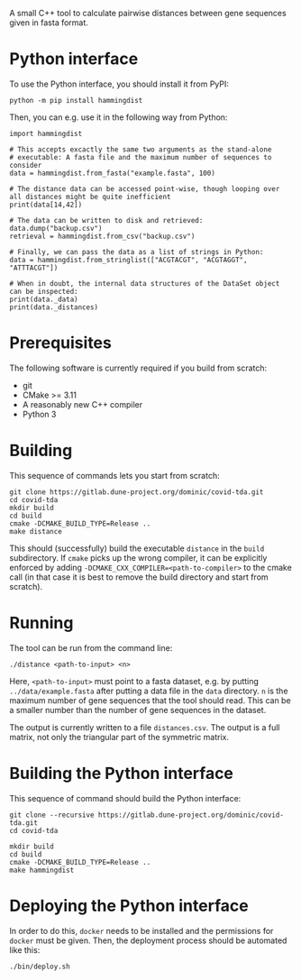 A small C++ tool to calculate pairwise distances between gene sequences given in fasta format.

# Python interface

To use the Python interface, you should install it from PyPI:

```
python -m pip install hammingdist
```

Then, you can e.g. use it in the following way from Python:

```
import hammingdist

# This accepts excactly the same two arguments as the stand-alone
# executable: A fasta file and the maximum number of sequences to consider
data = hammingdist.from_fasta("example.fasta", 100)

# The distance data can be accessed point-wise, though looping over all distances might be quite inefficient
print(data[14,42])

# The data can be written to disk and retrieved:
data.dump("backup.csv")
retrieval = hammingdist.from_csv("backup.csv")

# Finally, we can pass the data as a list of strings in Python:
data = hammingdist.from_stringlist(["ACGTACGT", "ACGTAGGT", "ATTTACGT"])

# When in doubt, the internal data structures of the DataSet object can be inspected:
print(data._data)
print(data._distances)
```

# Prerequisites

The following software is currently required if you build from scratch:

* git
* CMake >= 3.11
* A reasonably new C++ compiler
* Python 3

# Building

This sequence of commands lets you start from scratch:

```
git clone https://gitlab.dune-project.org/dominic/covid-tda.git
cd covid-tda
mkdir build
cd build
cmake -DCMAKE_BUILD_TYPE=Release ..
make distance
```

This should (successfully) build the executable `distance` in the `build` subdirectory.
If `cmake` picks up the wrong compiler, it can be explicitly enforced by adding
`-DCMAKE_CXX_COMPILER=<path-to-compiler>` to the cmake call (in that case it is best
to remove the build directory and start from scratch).

# Running

The tool can be run from the command line:

```
./distance <path-to-input> <n>
```

Here, `<path-to-input>` must point to a fasta dataset, e.g. by putting `../data/example.fasta`
after putting a data file in the `data` directory. `n` is the maximum number of gene
sequences that the tool should read. This can be a smaller number than the number of
gene sequences in the dataset.

The output is currently written to a file `distances.csv`. The output is a full
matrix, not only the triangular part of the symmetric matrix.

# Building the Python interface

This sequence of command should build the Python interface:

```
git clone --recursive https://gitlab.dune-project.org/dominic/covid-tda.git
cd covid-tda

mkdir build
cd build
cmake -DCMAKE_BUILD_TYPE=Release ..
make hammingdist
```

# Deploying the Python interface

In order to do this, `docker` needs to be installed and the permissions for `docker`
must be given. Then, the deployment process should be automated like this:

```
./bin/deploy.sh
```
